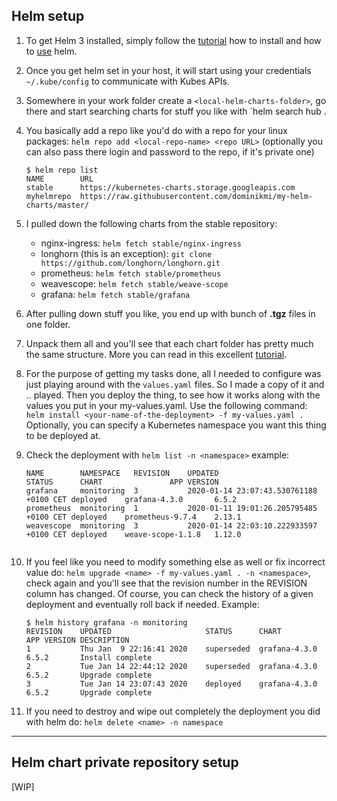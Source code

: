 ## Helm setup

1. To get Helm 3 installed, simply follow the [tutorial](https://helm.sh/docs/intro/install/) how to install and how to [use](https://helm.sh/docs/intro/using_helm/) helm.
2. Once you get helm set in your host, it will start using your credentials `~/.kube/config` to communicate with Kubes APIs.
3. Somewhere in your work folder create a `<local-helm-charts-folder>`, go there and start searching charts for stuff you like with `helm search hub <name>.
4. You basically add a repo like you'd do with a repo for your linux packages: `helm repo add <local-repo-name> <repo URL>` (optionally you can also pass there login and password to the repo, if it's private one)
	```
	$ helm repo list
	NAME      	URL                                                               
	stable    	https://kubernetes-charts.storage.googleapis.com                  
	myhelmrepo	https://raw.githubusercontent.com/dominikmi/my-helm-charts/master/

5. I pulled down the following charts from the stable repository:
	- nginx-ingress: `helm fetch stable/nginx-ingress`
	- longhorn (this is an exception): `git clone https://github.com/longhorn/longhorn.git`
	- prometheus: `helm fetch stable/prometheus`
	- weavescope: `helm fetch stable/weave-scope`
	- grafana: `helm fetch stable/grafana`

6. After pulling down stuff you like, you end up with bunch of **.tgz** files in one folder.
7. Unpack them all and you'll see that each chart folder has pretty much the same structure. More you can read in this excellent [tutorial](https://docs.bitnami.com/kubernetes/how-to/create-your-first-helm-chart/).
8. For the purpose of getting my tasks done, all I needed to configure was just playing around with the `values.yaml` files. So I made a copy of it and .. played. Then you deploy the thing, to see how it works along with the values you put in your my-values.yaml. Use the following command: `helm install <your-name-of-the-deployment> -f my-values.yaml .` Optionally, you can specify a Kubernetes namespace you want this thing to be deployed at.
9. Check the deployment with `helm list -n <namespace>` example:
	```
	NAME      	NAMESPACE 	REVISION	UPDATED                                	STATUS  	CHART            	APP VERSION
	grafana   	monitoring	3       	2020-01-14 23:07:43.530761188 +0100 CET	deployed	grafana-4.3.0    	6.5.2      
	prometheus	monitoring	1       	2020-01-11 19:01:26.205795485 +0100 CET	deployed	prometheus-9.7.4 	2.13.1     
	weavescope	monitoring	3       	2020-01-14 22:03:10.222933597 +0100 CET	deployed	weave-scope-1.1.8	1.12.0     
        
10. If you feel like you need to modify something else as well or fix incorrect value do: `helm upgrade <name> -f my-values.yaml . -n <namespace>`, check again and you'll see that the revision number in the REVISION column has changed. Of course, you can check the history of a given deployment and eventually roll back if needed. Example: 

	```
	$ helm history grafana -n monitoring
	REVISION	UPDATED                 	STATUS    	CHART        	APP VERSION	DESCRIPTION     
	1       	Thu Jan  9 22:16:41 2020	superseded	grafana-4.3.0	6.5.2      	Install complete
	2       	Tue Jan 14 22:44:12 2020	superseded	grafana-4.3.0	6.5.2      	Upgrade complete
	3       	Tue Jan 14 23:07:43 2020	deployed  	grafana-4.3.0	6.5.2      	Upgrade complete

11. If you need to destroy and wipe out completely the deployment you did with helm do: `helm delete <name> -n namespace`
--------------------
## Helm chart private repository setup

[WIP]
